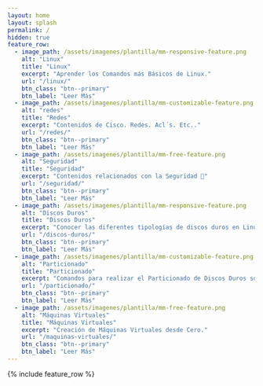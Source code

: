 ```yaml
---
layout: home
layout: splash
permalink: /
hidden: true
feature_row:
  - image_path: /assets/imagenes/plantilla/mm-responsive-feature.png
    alt: "Linux"
    title: "Linux"
    excerpt: "Aprender los Comandos más Básicos de Linux."
    url: "/linux/"
    btn_class: "btn--primary"
    btn_label: "Leer Más"
  - image_path: /assets/imagenes/plantilla/mm-customizable-feature.png
    alt: "redes"
    title: "Redes"
    excerpt: "Contenidos de Cisco. Redes. Acl´s. Etc.."
    url: "/redes/"
    btn_class: "btn--primary"
    btn_label: "Leer Más"
  - image_path: /assets/imagenes/plantilla/mm-free-feature.png
    alt: "Seguridad"
    title: "Seguridad"
    excerpt: "Contenidos relacionados con la Seguridad 🚧"
    url: "/seguridad/"
    btn_class: "btn--primary"
    btn_label: "Leer Más"
  - image_path: /assets/imagenes/plantilla/mm-responsive-feature.png
    alt: "Discos Duros"
    title: "Discos Duros"
    excerpt: "Conocer las diferentes tipologías de discos duros en Linux."
    url: "/discos-duros/"
    btn_class: "btn--primary"
    btn_label: "Leer Más"
  - image_path: /assets/imagenes/plantilla/mm-customizable-feature.png
    alt: "Particionado"
    title: "Particionado"
    excerpt: "Comandos para realizar el Particionado de Discos Duros sobre Linux."
    url: "/particionado/"
    btn_class: "btn--primary"
    btn_label: "Leer Más"
  - image_path: /assets/imagenes/plantilla/mm-free-feature.png
    alt: "Máquinas Virtuales"
    title: "Máquinas Virtuales"
    excerpt: "Creación de Máquinas Virtuales desde Cero."
    url: "/maquinas-virtuales/"
    btn_class: "btn--primary"
    btn_label: "Leer Más"
---
```


{% include feature_row %}
